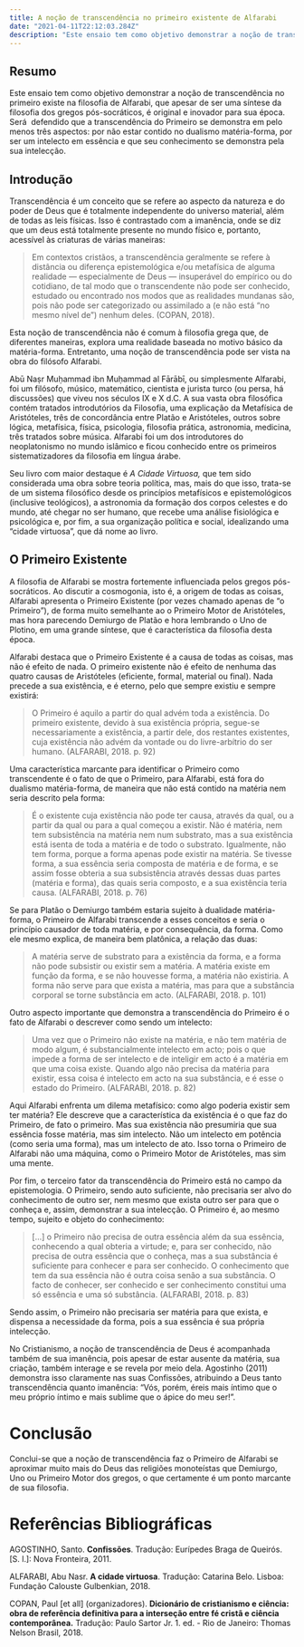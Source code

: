 ```yaml
---
title: A noção de transcendência no primeiro existente de Alfarabi
date: "2021-04-11T22:12:03.284Z"
description: "Este ensaio tem como objetivo demonstrar a noção de transcendência no primeiro existe na filosofia de Alfarabi, que apesar de ser uma síntese da filosofia dos gregos pós-socráticos, é original e inovador para sua época. Será  defendido que a transcendência do Primeiro se demonstra em pelo menos três aspectos: por não estar contido no dualismo matéria-forma, por ser um intelecto em essência e que seu conhecimento se demonstra pela sua intelecção."
---
```



## **Resumo**

Este ensaio tem como objetivo demonstrar a noção de transcendência no primeiro existe na filosofia de Alfarabi, que apesar de ser uma síntese da filosofia dos gregos pós-socráticos, é original e inovador para sua época. Será  defendido que a transcendência do Primeiro se demonstra em pelo menos três aspectos: por não estar contido no dualismo matéria-forma, por ser um intelecto em essência e que seu conhecimento se demonstra pela sua intelecção.

## **Introdução**

Transcendência é um conceito que se refere ao aspecto da natureza e do poder de Deus que é totalmente independente do universo material, além de todas as leis físicas. Isso é contrastado com a imanência, onde se diz que um deus está totalmente presente no mundo físico e, portanto, acessível às criaturas de várias maneiras:

> Em contextos cristãos, a transcendência geralmente se refere à distância ou diferença epistemológica e/ou metafísica de alguma realidade — especialmente de Deus — insuperável do empírico ou do cotidiano, de tal modo que o transcendente não pode ser conhecido, estudado ou encontrado nos modos que as realidades mundanas são, pois não pode ser categorizado ou assimilado a (e não está “no mesmo nível de”) nenhum deles. (COPAN, 2018).

Esta noção de transcendência não é comum à filosofia grega que, de diferentes maneiras, explora uma realidade baseada no motivo básico da matéria-forma. Entretanto, uma noção de transcendência pode ser vista na obra do filósofo Alfarabi.

Abū Naṣr Muḥammad ibn Muḥammad al Fārābī, ou simplesmente Alfarabi, foi um filósofo, músico, matemático, cientista e jurista turco (ou persa, há discussões) que viveu nos séculos IX e X d.C. A sua vasta obra filosófica contém tratados introdutórios da Filosofia, uma explicação da Metafísica de Aristóteles, três de concordância entre Platão e Aristóteles, outros sobre lógica, metafísica, física, psicologia, filosofia prática, astronomia, medicina, três tratados sobre música. Alfarabi foi um dos introdutores do neoplatonismo no mundo islâmico e ficou conhecido entre os primeiros sistematizadores da filosofia em língua árabe.

Seu livro com maior destaque é *A Cidade Virtuosa,* que tem sido considerada uma obra sobre teoria política, mas, mais do que isso, trata-se de um sistema filosófico desde os princípios metafísicos e epistemológicos (inclusive teológicos), a astronomia da formação dos corpos celestes e do mundo, até chegar no ser humano, que recebe uma análise fisiológica e psicológica e, por fim, a sua organização política e social, idealizando uma “cidade virtuosa”, que dá nome ao livro.

## **O Primeiro Existente**

A filosofia de Alfarabi se mostra fortemente influenciada pelos gregos pós-socráticos. Ao discutir a cosmogonia, isto é, a origem de todas as coisas, Alfarabi apresenta o Primeiro Existente (por vezes chamado apenas de “o Primeiro”), de forma muito semelhante ao o Primeiro Motor de Aristóteles, mas hora parecendo Demiurgo de Platão e hora lembrando o Uno de Plotino, em uma grande síntese, que é característica da filosofia desta época.

Alfarabi destaca que o Primeiro Existente é a causa de todas as coisas, mas não é efeito de nada. O primeiro existente não é efeito de nenhuma das quatro causas de Aristóteles (eficiente, formal, material ou final). Nada precede a sua existência, e é eterno, pelo que sempre existiu e sempre existirá:

> O Primeiro é aquilo a partir do qual advém toda a existência. Do primeiro existente, devido à sua existência própria, segue-se necessariamente a existência, a partir dele, dos restantes existentes, cuja existência não advém da vontade ou do livre-arbítrio do ser humano. (ALFARABI, 2018. p. 92)

Uma característica marcante para identificar o Primeiro como transcendente é o fato de que o Primeiro, para Alfarabi, está fora do dualismo matéria-forma, de maneira que não está contido na matéria nem seria descrito pela forma:

> É o existente cuja existência não pode ter causa, através da qual, ou a partir da qual ou para a qual começou a existir. Não é matéria, nem tem subsistência na matéria nem num substrato, mas a sua existência está isenta de toda a matéria e de todo o substrato. Igualmente, não tem forma, porque a forma apenas pode existir na matéria. Se tivesse forma, a sua essência seria composta de matéria e de forma, e se assim fosse obteria a sua subsistência através dessas duas partes (matéria e forma), das quais seria composto, e a sua existência teria causa. (ALFARABI, 2018. p. 76)

Se para Platão o Demiurgo também estaria sujeito à dualidade matéria-forma, o Primeiro de Alfarabi transcende a esses conceitos e seria o princípio causador de toda matéria, e por consequência, da forma. Como ele mesmo explica, de maneira bem platônica, a relação das duas:

> A matéria serve de substrato para a existência da forma, e a forma não pode subsistir ou existir sem a matéria. A matéria existe em função da forma, e se não houvesse forma, a matéria não existiria. A forma não serve para que exista a matéria, mas para que a substância corporal se torne substância em acto. (ALFARABI, 2018. p. 101)

Outro aspecto importante que demonstra a transcendência do Primeiro é o fato de Alfarabi o descrever como sendo um intelecto:

> Uma vez que o Primeiro não existe na matéria, e não tem matéria de modo algum, é substancialmente intelecto em acto; pois o que impede a forma de ser intelecto e de inteligir em acto é a matéria em que uma coisa existe. Quando algo não precisa da matéria para existir, essa coisa é intelecto em acto na sua substância, e é esse o estado do Primeiro. (ALFARABI, 2018. p. 82)

Aqui Alfarabi enfrenta um dilema metafísico: como algo poderia existir sem ter matéria? Ele descreve que a característica da existência é o que faz do Primeiro, de fato o primeiro. Mas sua existência não presumiria que sua essência fosse matéria, mas sim intelecto. Não um intelecto em potência (como seria uma forma), mas um intelecto de ato. Isso torna o Primeiro de Alfarabi não uma máquina, como o Primeiro Motor de Aristóteles, mas sim uma mente.

Por fim, o terceiro fator da transcendência do Primeiro está no campo da epistemologia. O Primeiro, sendo auto suficiente, não precisaria ser alvo do conhecimento de outro ser, nem mesmo que exista outro ser para que o conheça e, assim, demonstrar a sua intelecção. O Primeiro é, ao mesmo tempo, sujeito e objeto do conhecimento:

> [...] o Primeiro não precisa de outra essência além da sua essência, conhecendo a qual obteria a virtude; e, para ser conhecido, não precisa de outra essência que o conheça, mas a sua substância é suficiente para conhecer e para ser conhecido. O conhecimento que tem da sua essência não é outra coisa senão a sua substância. O facto de conhecer, ser conhecido e ser conhecimento constitui uma só essência e uma só substância. (ALFARABI, 2018. p. 83)

Sendo assim, o Primeiro não precisaria ser matéria para que exista, e dispensa a necessidade da forma, pois a sua essência é sua própria intelecção.

No Cristianismo, a noção de transcendência de Deus é acompanhada também de sua imanência, pois apesar de estar ausente da matéria, sua criação, também interage e se revela por meio dela. Agostinho (2011) demonstra isso claramente nas suas Confissões, atribuindo a Deus tanto transcendência quanto imanência: “Vós, porém, éreis mais íntimo que o meu próprio íntimo e mais sublime que o ápice do meu ser!”.

# **Conclusão**

Conclui-se que a noção de transcendência faz o Primeiro de Alfarabi se aproximar muito mais do Deus das religiões monoteístas que Demiurgo, Uno ou Primeiro Motor dos gregos, o que certamente é um ponto marcante de sua filosofia.

# **Referências Bibliográficas**

AGOSTINHO, Santo. **Confissões**. Tradução: Eurípedes Braga de Queirós. [S. l.]: Nova Fronteira, 2011.

ALFARABI, Abu Nasr. **A cidade virtuosa**. Tradução: Catarina Belo. Lisboa: Fundação Calouste Gulbenkian, 2018.

COPAN, Paul [et all] (organizadores). **Dicionário de cristianismo e ciência: obra de referência definitiva para a interseção entre fé cristã e ciência contemporânea.** Tradução: Paulo Sartor Jr. 1. ed. - Rio de Janeiro: Thomas Nelson Brasil, 2018.